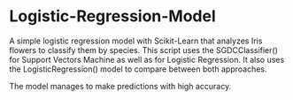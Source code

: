 # Logistic-Regression-Model
A simple logistic regression model with Scikit-Learn that analyzes Iris flowers to classify them by species.
This script uses the SGDCClassifier() for Support Vectors Machine as well as for Logistic Regression. It also uses the LogisticRegression() model to compare between both approaches. 

The model manages to make predictions with high accuracy.
